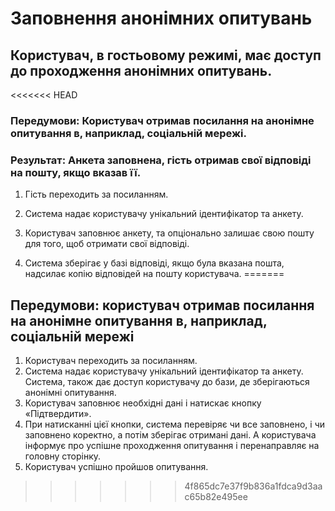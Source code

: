 # Заповнення анонімних опитувань

## Користувач, в гостьовому режимі, має доступ до проходження анонімних опитувань.

<<<<<<< HEAD
### Передумови: Користувач отримав посилання на анонімне опитування в, наприклад, соціальній мережі.

### Результат: Анкета заповнена, гість отримав свої відповіді на пошту, якщо вказав її. 

1. Гість переходить за посиланням.

2. Система надає користувачу унікальний ідентифікатор та анкету.

3. Користувач заповнює анкету, та опціонально залишає свою пошту для того, щоб отримати свої відповіді.

4. Система зберігає у базі відповіді, якщо була вказана пошта, надсилає копію відповідей на пошту користувача.
=======
## Передумови: користувач отримав посилання на анонімне опитування в, наприклад, соціальній мережі

1. Користувач переходить за посиланням.
2. Система надає користувачу унікальний ідентифікатор та анкету. Система, також дає доступ користувачу до бази, де зберігаються анонімні опитування.   
3. Користувач заповнює необхідні дані і натискає кнопку «Підтвердити».   
4. При натисканні цієї кнопки, система перевіряє чи все заповнено, і чи заповнено коректно, а потім зберігає отримані дані. А користувача інформує про успішне проходження опитування і перенаправляє на головну сторінку.    
5. Користувач успішно пройшов опитування.    
>>>>>>> 4f865dc7e37f9b836a1fdca9d3aac65b82e495ee
